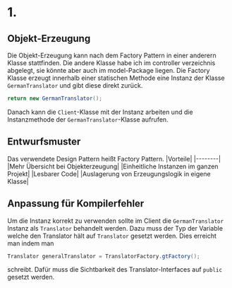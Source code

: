 # 1.
## Objekt-Erzeugung
Die Objekt-Erzeugung kann nach dem Factory Pattern in einer anderern Klasse stattfinden. Die andere Klasse habe ich im controller verzeichnis abgelegt, sie könnte aber auch im model-Package liegen.
Die Factory Klasse erzeugt innerhalb einer statischen Methode eine
Instanz der Klasse ``GermanTranslator`` und gibt diese direkt zurück.
```Java
return new GermanTranslator(); 
```
Danach kann die ``Client``-Klasse mit der Instanz arbeiten und die
Instanzmethode der ``GermanTranslator``-Klasse aufrufen.
## Entwurfsmuster
Das verwendete Design Pattern heißt Factory Pattern.
|Vorteile|
|--------|
|Mehr Übersicht bei Objekterzeugung|
|Einheitliche Instanzen im ganzen Projekt|
|Lesbarer Code|
|Auslagerung von Erzeugungslogik in eigene Klasse|

## Anpassung für Kompilerfehler
Um die Instanz korrekt zu verwenden sollte im Client die 
``
GermanTranslator
`` Instanz als 
``
Translator
`` behandelt werden.
Dazu muss der Typ der Variable welche den Translator hält auf
`` Translator
``
gesetzt werden. Dies erreicht man indem man
```Java
Translator generalTranslator = TranslatorFactory.gtFactory(); 
```
schreibt. Dafür muss die Sichtbarkeit des Translator-Interfaces auf 
``
public
``
gesetzt werden.